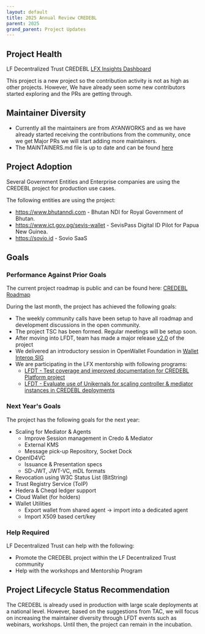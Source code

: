 ```yaml
---
layout: default
title: 2025 Annual Review CREDEBL
parent: 2025
grand_parent: Project Updates
---
```


## Project Health

LF Decentralized Trust CREDEBL [LFX Insights Dashboard](https://insights.lfx.linuxfoundation.org/foundation/lf-decentralized-trust/reports/contributors?project=credebl&bestPractice=false&dateFilters=Last%20Year&dateRange=2024-01-01%20to%202024-12-31&compare=PP&granularity=month&hideBots=true&repository=all)

This project is a new project so the contribution activity is not as high as other projects. However, We have already seen some new contributors started exploring and the PRs are getting through.

## Maintainer Diversity

- Currently all the maintainers are from AYANWORKS and as we have already started receiving the contributions from the community, once we get Major PRs we will start adding more maintainers.
- The MAINTAINERS.md file is up to date and can be found [here](https://github.com/credebl/.github/blob/main/MAINTAINERS.md)

## Project Adoption

Several Government Entities and Enterprise companies are using the CREDEBL project for production use cases.

The following entities are using the project:
- https://www.bhutanndi.com - Bhutan NDI for Royal Government of Bhutan.
- https://www.ict.gov.pg/sevis-wallet - SevisPass Digital ID Pilot for Papua New Guinea.
- https://sovio.id - Sovio SaaS

## Goals

### Performance Against Prior Goals

The current project roadmap is public and can be found here: [CREDEBL Roadmap](https://github.com/orgs/credebl/projects/14)

During the last month, the project has achieved the following goals:
- The weekly community calls have been setup to have all roadmap and development discussions in the open community.
- The project TSC has been formed. Regular meetings will be setup soon.
- After moving into LFDT, team has made a major release [v2.0](https://github.com/credebl/platform/releases/tag/v2.0.0) of the project
- We delivered an introductory session in OpenWallet Foundation in [Wallet Interop SIG](https://lf-openwallet-foundation.atlassian.net/wiki/spaces/GROUP/pages/130187265/2025-04-07+Wallet+Interop+SIG)
- We are participating in the LFX mentorship with following programs:
  - [LFDT - Test coverage and improved documentation for CREDEBL Platform project](https://mentorship.lfx.linuxfoundation.org/project/92df3acf-9c1e-4a27-b9a4-cb5ed4293435)
  - [LFDT - Evaluate use of Unikernals for scaling controller & mediator instances in CREDEBL deployments](https://mentorship.lfx.linuxfoundation.org/project/d501d6f7-b964-44f5-a079-1b20adc4f06a) 

### Next Year's Goals

The project has the following goals for the next year:
- Scaling for Mediator & Agents
  - Improve Session management in Credo & Mediator
  - External KMS
  - Message pick-up Repository, Socket Dock
- OpenID4VC 
  - Issuance & Presentation specs
  - SD-JWT, JWT-VC, mDL formats
- Revocation using W3C Status List (BitString)
- Trust Registry Service (ToIP)
- Hedera & Cheqd ledger support
- Cloud Wallet (for holders)
- Wallet Utilities
  - Export wallet from shared agent -> import into a dedicated agent
  - Import X509 based cert/key

### Help Required

LF Decentralized Trust can help with the following:
- Promote the CREDEBL project within the LF Decentralized Trust community
- Help with the workshops and Mentorship Program

## Project Lifecycle Status Recommendation

The CREDEBL is already used in production with large scale deployments at a national level. However, based on the suggestions from TAC, we will focus on increasing the maintainer diversity through LFDT events such as webinars, workshops. Until then, the project can remain in the incubation.